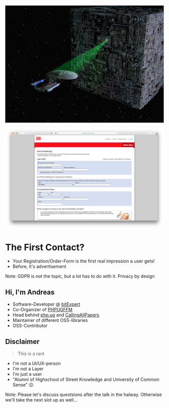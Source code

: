 ![The first contact?](../resources/borg.jpg)



![The first contact!](../resources/first_contact.png)



# The First Contact?

* <!-- .element: class="fragment" -->Your Registration/Order-Form is the first real impression a user gets!
* <!-- .element: class="fragment" -->Before, it's advertisement

Note: GDPR is not the topic, but a lot has to do with it. Privacy by design



## Hi, I'm Andreas

* Software-Developer @ [bitExpert](https://bitExpert.de)
* Co-Organizer of [PHPUGFFM](http://phpugffm.de)
* Head behind [php.ug](https://php.ug) and [CallingAllPapers](https://callingallpapers.com)
* Maintainer of different OSS-libraries
* OSS-Contributor



## Disclaimer

> This is a rant

* I'm not a UI/UX-person
* I'm not a Layer
* I'm just a user
* "Alumni of Highschool of Street Knowledge and University of Common Sense" 😉

Note: Please let's discuss questsions after the talk in the halway. Otherwise we'll take the next slot up as well...